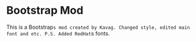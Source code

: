# Bootstrap Mod

This is a Bootstrap`s mod created by Kavag.
Changed style, edited main font and etc.
P.S. Added RedHat`s fonts.
